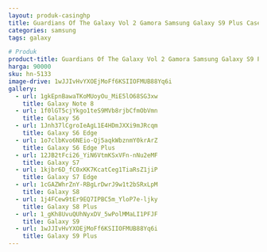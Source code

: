 ```yaml
---
layout: produk-casinghp
title: Guardians Of The Galaxy Vol 2 Gamora Samsung Galaxy S9 Plus Case
categories: samsung
tags: galaxy

# Produk
product-title: Guardians Of The Galaxy Vol 2 Gamora Samsung Galaxy S9 Plus Case
harga: 90000
sku: hn-5133
image-drive: 1wJJIvHvYXOEjMoFf6KSIIOFMUB88Yq6i
gallery:
  - url: 1gkEpnBawaTKoMUoyOu_MiE5lO68SG3xw
    title: Galaxy Note 8
  - url: 1f0lGT5cjYkgo1teS9MVb8rjbCfmObVmn
    title: Galaxy S6
  - url: 1Jnh37lCgroIeAgL1E4HDmJXXi9mJRcqm
    title: Galaxy S6 Edge
  - url: 1o7clbKvo6NEio-Qj5aqkWbznmY0krArZ
    title: Galaxy S6 Edge Plus
  - url: 12JB2tFci26_YiN6VtmKSxVFn-nNu2eMF
    title: Galaxy S7
  - url: 1kjbr6D_fC0xKK7KcatCeg1TiaRsZ1jiP
    title: Galaxy S7 Edge
  - url: 1cGAZWhrZnY-RBgLrDwrJ9w1t2bSRxLpM
    title: Galaxy S8
  - url: 1j4FCew9tEr9EQ7IPBC5m_YloP7e-ljky
    title: Galaxy S8 Plus
  - url: 1_gKh8UvuQUhNyxDV_5wPolMMaLI1PFJF
    title: Galaxy S9
  - url: 1wJJIvHvYXOEjMoFf6KSIIOFMUB88Yq6i
    title: Galaxy S9 Plus
---
```

